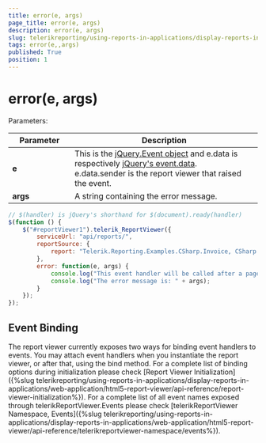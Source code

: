 ```yaml
---
title: error(e, args)
page_title: error(e, args) 
description: error(e, args)
slug: telerikreporting/using-reports-in-applications/display-reports-in-applications/web-application/html5-report-viewer/api-reference/reportviewer/events/error(e,-args)
tags: error(e,,args)
published: True
position: 1
---
```

<style>
table th:first-of-type {
	width: 25%;
}
table th:nth-of-type(2) {
	width: 75%;
}
</style>

# error(e, args)

Parameters:


| Parameter | Description |
| ------ | ------ |
| __e__ |This is the [jQuery.Event object](https://api.jquery.com/category/events/event-object/) and e.data is respectively [jQuery's event.data](https://api.jquery.com/event.data/).<br/>e.data.sender is the report viewer that raised the event.|
| __args__ |A string containing the error message.|


````JavaScript
// $(handler) is jQuery's shorthand for $(document).ready(handler)
$(function () {
	$("#reportViewer1").telerik_ReportViewer({
		serviceUrl: "api/reports/",
		reportSource: {
			report: "Telerik.Reporting.Examples.CSharp.Invoice, CSharp.ReportLibrary"
		},
		error: function(e, args) {
			console.log("This event handler will be called after a page of the report is ready.");
			console.log("The error message is: " + args);
		}
	});
});
````

## Event Binding

The report viewer currently exposes two ways for binding event handlers to events. You may attach event handlers when you instantiate the report viewer, or after that, using the bind method. For a complete list of binding options during initialization please check [Report Viewer Initialization]({%slug telerikreporting/using-reports-in-applications/display-reports-in-applications/web-application/html5-report-viewer/api-reference/report-viewer-initialization%}). For a complete list of all event names exposed through telerikReportViewer.Events please check [telerikReportViewer Namespace, Events]({%slug telerikreporting/using-reports-in-applications/display-reports-in-applications/web-application/html5-report-viewer/api-reference/telerikreportviewer-namespace/events%}).
